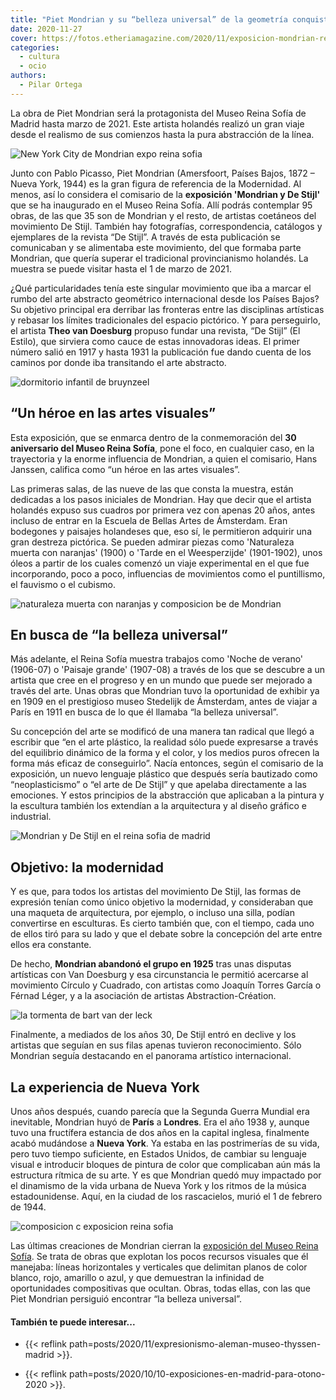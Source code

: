 ```yaml
---
title: "Piet Mondrian y su “belleza universal” de la geometría conquistan el Museo Reina Sofía"
date: 2020-11-27
cover: https://fotos.etheriamagazine.com/2020/11/exposicion-mondrian-reina-sofia-1.jpg
categories: 
  - cultura
  - ocio
authors: 
  - Pilar Ortega
---
```


La obra de Piet Mondrian será la protagonista del Museo Reina Sofía de Madrid hasta marzo de 2021. Este artista holandés realizó un gran viaje desde el realismo de sus comienzos hasta la pura abstracción de la línea.

![New York City de Mondrian expo reina sofia](https://fotos.etheriamagazine.com/2020/11/exposicion-mondrian-reina-sofia-1.jpg "'New York City' de Mondrian. © J.Cortés/ R. Lores. Archivo Museo Reina Sofia")

Junto con Pablo Picasso, Piet Mondrian (Amersfoort, Países Bajos, 1872 – Nueva York, 
1944) es la gran figura de referencia de la Modernidad. Al menos, así lo considera el 
comisario de la **exposición 'Mondrian y De Stijl'** que se ha inaugurado en el Museo 
Reina Sofía. Allí podrás contemplar 95 obras, de las que 35 son de Mondrian y el resto, 
de artistas coetáneos del movimiento De Stijl. También hay fotografías, correspondencia, 
catálogos y ejemplares de la revista “De Stijl”. A través de esta publicación se 
comunicaban y se alimentaba este movimiento, del que formaba parte Mondrian, que quería 
superar el tradicional provincianismo holandés. La muestra se puede visitar hasta el 1 
de marzo de 2021. 

¿Qué particularidades tenía este singular movimiento que iba a marcar el rumbo del arte 
abstracto geométrico internacional desde los Países Bajos? Su objetivo principal era 
derribar las fronteras entre las disciplinas artísticas y rebasar los límites 
tradicionales del espacio pictórico. Y para perseguirlo, el artista **Theo van 
Doesburg** propuso fundar una revista, “De Stijl” (El Estilo), que sirviera como cauce 
de estas innovadoras ideas. El primer número salió en 1917 y hasta 1931 la publicación 
fue dando cuenta de los caminos por donde iba transitando el arte abstracto. 

![dormitorio infantil de bruynzeel](https://fotos.etheriamagazine.com/2020/11/mondrian-y-de-stijl-dormitorio.jpg "Reconstrucción de un dormitorio infantil del hogar de la familia Bruynzeel. De Vilmos Huszár y Pieter Jan C.K. ©Archivo Reina Sofía")

## “Un héroe en las artes visuales”

Esta exposición, que se enmarca dentro de la conmemoración del **30 aniversario del 
Museo Reina Sofía**, pone el foco, en cualquier caso, en la trayectoria y la enorme 
influencia de Mondrian, a quien el comisario, Hans Janssen, califica como “un héroe en 
las artes visuales”. 

Las primeras salas, de las nueve de las que consta la muestra, están dedicadas a los 
pasos iniciales de Mondrian. Hay que decir que el artista holandés expuso sus cuadros 
por primera vez con apenas 20 años, antes incluso de entrar en la Escuela de Bellas 
Artes de Ámsterdam. Eran bodegones y paisajes holandeses que, eso sí, le permitieron 
adquirir una gran destreza pictórica. Se pueden admirar piezas como 'Naturaleza muerta 
con naranjas' (1900) o 'Tarde en el Weesperzijde' (1901-1902), unos óleos a partir de 
los cuales comenzó un viaje experimental en el que fue incorporando, poco a poco, 
influencias de movimientos como el puntillismo, el fauvismo o el cubismo. 

![naturaleza muerta con naranjas y composicion be de Mondrian](https://fotos.etheriamagazine.com/2020/11/Naturaleza-muerta-naranjas-composicion-b.jpg "'Naturaleza muerta con naranjas' y 'Composición B', de Mondrian. © Mondrian/Holtzman Trust")

## En busca de “la belleza universal”

Más adelante, el Reina Sofía muestra trabajos como 'Noche de verano' (1906-07) o 
'Paisaje grande' (1907-08) a través de los que se descubre a un artista que cree en el 
progreso y en un mundo que puede ser mejorado a través del arte. Unas obras que Mondrian 
tuvo la oportunidad de exhibir ya en 1909 en el prestigioso museo Stedelijk de 
Ámsterdam, antes de viajar a París en 1911 en busca de lo que él llamaba “la belleza 
universal”. 

Su concepción del arte se modificó de una manera tan radical que llegó a escribir que 
“en el arte plástico, la realidad sólo puede expresarse a través del equilibrio dinámico 
de la forma y el color, y los medios puros ofrecen la forma más eficaz de conseguirlo”. 
Nacía entonces, según el comisario de la exposición, un nuevo lenguaje plástico que 
después sería bautizado como “neoplasticismo” o “el arte de De Stijl” y que apelaba 
directamente a las emociones. Y estos principios de la abstracción que aplicaban a la 
pintura y la escultura también los extendían a la arquitectura y al diseño gráfico e 
industrial. 

![Mondrian y De Stijl en el reina sofia de madrid](https://fotos.etheriamagazine.com/2020/11/Reina-sofria-mondrian-y-de-stijl.jpg "Exposición 'Mondrian y De Stijl'. © Archivo del Museo Reina Sofía.")

## Objetivo: la modernidad

Y es que, para todos los artistas del movimiento De Stijl, las formas de expresión 
tenían como único objetivo la modernidad, y consideraban que una maqueta de 
arquitectura, por ejemplo, o incluso una silla, podían convertirse en esculturas. Es 
cierto también que, con el tiempo, cada uno de ellos tiró para su lado y que el debate 
sobre la concepción del arte entre ellos era constante. 

De hecho, **Mondrian abandonó el grupo en 1925** tras unas disputas artísticas con Van 
Doesburg y esa circunstancia le permitió acercarse al movimiento Círculo y Cuadrado, con 
artistas como Joaquín Torres García o Férnad Léger, y a la asociación de artistas 
Abstraction-Création. 

![la tormenta de bart van der leck](https://fotos.etheriamagazine.com/2020/11/expo-reina-sofia-van-der-leck.jpg "'La Tormenta', de Bart Van Der Leck. © Kröller-Müller Museum.")

Finalmente, a mediados de los años 30, De Stijl entró en declive y los artistas que 
seguían en sus filas apenas tuvieron reconocimiento. Sólo Mondrian seguía destacando en 
el panorama artístico internacional. 

## La experiencia de Nueva York

Unos años después, cuando parecía que la Segunda Guerra Mundial era inevitable, Mondrian 
huyó de **París** a **Londres**. Era el año 1938 y, aunque tuvo una fructífera estancia 
de dos años en la capital inglesa, finalmente acabó mudándose a **Nueva York**. Ya 
estaba en las postrimerías de su vida, pero tuvo tiempo suficiente, en Estados Unidos, 
de cambiar su lenguaje visual e introducir bloques de pintura de color que complicaban 
aún más la estructura rítmica de su arte. Y es que Mondrian quedó muy impactado por el 
dinamismo de la vida urbana de Nueva York y los ritmos de la música estadounidense. 
Aquí, en la ciudad de los rascacielos, murió el 1 de febrero de 1944. 

![composicion c exposicion reina sofia](https://fotos.etheriamagazine.com/2020/11/composicion-c-mondrian.jpg "'Composición C con rojo, amarillo y azul' (1935). © Mondrian/ Jotzmann")

Las últimas creaciones de Mondrian cierran la [exposición del Museo Reina 
Sofía](http://www.museoreinasofia.es). Se trata de obras que explotan los pocos recursos 
visuales que él manejaba: líneas horizontales y verticales que delimitan planos de color 
blanco, rojo, amarillo o azul, y que demuestran la infinidad de oportunidades 
compositivas que ocultan. Obras, todas ellas, con las que Piet Mondrian persiguió 
encontrar “la belleza universal”. 

#### También te puede interesar...

- {{< reflink path=posts/2020/11/expresionismo-aleman-museo-thyssen-madrid >}}. 

- {{< reflink path=posts/2020/10/10-exposiciones-en-madrid-para-otono-2020 >}}.
